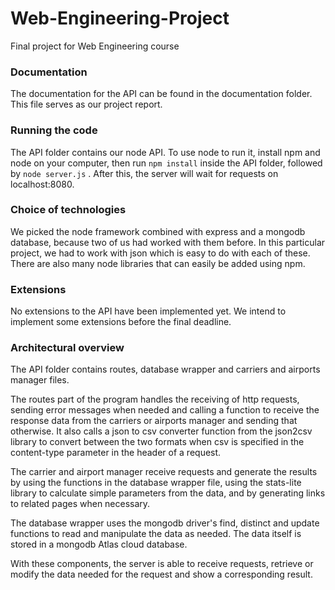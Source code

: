 # Web-Engineering-Project
Final project for Web Engineering course

### Documentation
The documentation for the API can be found in the documentation folder. This file serves as our project report.

### Running the code
The API folder contains our node API. To use node to run it, install npm and node on your computer, then run 
`npm install` 
inside the API folder, followed by 
`node server.js` 
. After this, the server will wait for requests on localhost:8080.

### Choice of technologies
We picked the node framework combined with express and a mongodb database, because two of us had worked with them before. In this particular project, we had to work with json which is easy to do with each of these. There are also many node libraries that can easily be added using npm.

### Extensions
No extensions to the API have been implemented yet. We intend to implement some extensions before the final deadline.

### Architectural overview
The API folder contains routes, database wrapper and carriers and airports manager files. 

The routes part of the program handles the receiving of http requests, sending error messages when needed and calling a function to receive the response data from the carriers or airports manager and sending that otherwise. It also calls a json to csv converter function from the json2csv library to convert between the two formats when csv is specified in the content-type parameter in the header of a request. 

The carrier and airport manager receive requests and generate the results by using the functions in the database wrapper file, using the stats-lite library to calculate simple parameters from the data, and by generating links to related pages when necessary. 

The database wrapper uses the mongodb driver's find, distinct and update functions to read and manipulate the data as needed. The data itself is stored in a mongodb Atlas cloud database. 

With these components, the server is able to receive requests, retrieve or modify the data needed for the request and show a corresponding result.
